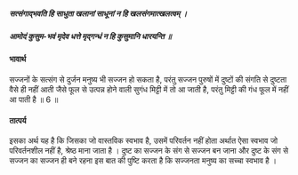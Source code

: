 ##### सत्संगाद्भवति हि साधुता खलानां साधूनां न हि खलसंगमात्खलत्वम् ।
##### आमोदं कुसुम-भवं मृदेव धत्ते मृद्गन्धं न हि कुसुमानि धारयन्ति ॥

#### भावार्थ

सज्जनों के सत्संग से दुर्जन मनुष्य भी सज्जन हो सकता है, परंतु सज्जन पुरुषों में दुष्टों की संगति से दुष्टता वैसे ही नहीं आती जैसे फूल से उत्पन्न होने वाली सुगंध मिट्टी में तो आ जाती है, परंतु मिट्टी की गंध फूल में नहीं आ पाती है ॥ 6 ॥

#### तात्पर्य

इसका अर्थ यह है कि जिसका जो वास्तविक स्वभाव है, उसमें परिवर्तन नहीं होता अर्थात ऐसा स्वभाव जो परिवर्तनशील नहीं है, श्रेष्ठ माना जाता है । दुष्ट का सज्जन के संग से सज्जन बन जाना और दुष्ट के संग से सज्जन का सज्जन ही बने रहना इस बात की पुष्टि करता है कि सज्जनता मनुष्य का सच्चा स्वभाव है ।
